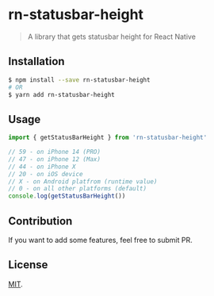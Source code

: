 # rn-statusbar-height

> A library that gets statusbar height for React Native

## Installation

```bash
$ npm install --save rn-statusbar-height
# OR
$ yarn add rn-statusbar-height
```

## Usage

```js
import { getStatusBarHeight } from 'rn-statusbar-height'

// 59 - on iPhone 14 (PRO)
// 47 - on iPhone 12 (Max)
// 44 - on iPhone X
// 20 - on iOS device
// X - on Android platfrom (runtime value)
// 0 - on all other platforms (default)
console.log(getStatusBarHeight())
```

## Contribution

If you want to add some features, feel free to submit PR.

## License

[MIT](LICENSE).
